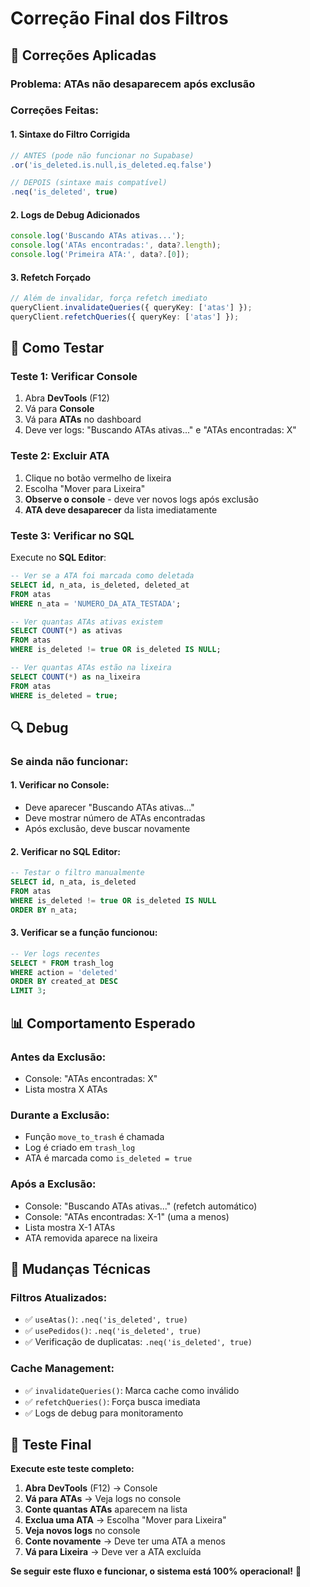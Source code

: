 # Correção Final dos Filtros

## 🔧 Correções Aplicadas

### **Problema**: ATAs não desaparecem após exclusão

### **Correções Feitas:**

#### **1. Sintaxe do Filtro Corrigida**
```typescript
// ANTES (pode não funcionar no Supabase)
.or('is_deleted.is.null,is_deleted.eq.false')

// DEPOIS (sintaxe mais compatível)
.neq('is_deleted', true)
```

#### **2. Logs de Debug Adicionados**
```typescript
console.log('Buscando ATAs ativas...');
console.log('ATAs encontradas:', data?.length);
console.log('Primeira ATA:', data?.[0]);
```

#### **3. Refetch Forçado**
```typescript
// Além de invalidar, força refetch imediato
queryClient.invalidateQueries({ queryKey: ['atas'] });
queryClient.refetchQueries({ queryKey: ['atas'] });
```

## 🧪 Como Testar

### **Teste 1: Verificar Console**
1. Abra **DevTools** (F12)
2. Vá para **Console**
3. Vá para **ATAs** no dashboard
4. Deve ver logs: "Buscando ATAs ativas..." e "ATAs encontradas: X"

### **Teste 2: Excluir ATA**
1. Clique no botão vermelho de lixeira
2. Escolha "Mover para Lixeira"
3. **Observe o console** - deve ver novos logs após exclusão
4. **ATA deve desaparecer** da lista imediatamente

### **Teste 3: Verificar no SQL**
Execute no **SQL Editor**:

```sql
-- Ver se a ATA foi marcada como deletada
SELECT id, n_ata, is_deleted, deleted_at 
FROM atas 
WHERE n_ata = 'NUMERO_DA_ATA_TESTADA';

-- Ver quantas ATAs ativas existem
SELECT COUNT(*) as ativas 
FROM atas 
WHERE is_deleted != true OR is_deleted IS NULL;

-- Ver quantas ATAs estão na lixeira
SELECT COUNT(*) as na_lixeira 
FROM atas 
WHERE is_deleted = true;
```

## 🔍 Debug

### **Se ainda não funcionar:**

#### **1. Verificar no Console:**
- Deve aparecer "Buscando ATAs ativas..."
- Deve mostrar número de ATAs encontradas
- Após exclusão, deve buscar novamente

#### **2. Verificar no SQL Editor:**
```sql
-- Testar o filtro manualmente
SELECT id, n_ata, is_deleted 
FROM atas 
WHERE is_deleted != true OR is_deleted IS NULL
ORDER BY n_ata;
```

#### **3. Verificar se a função funcionou:**
```sql
-- Ver logs recentes
SELECT * FROM trash_log 
WHERE action = 'deleted' 
ORDER BY created_at DESC 
LIMIT 3;
```

## 📊 Comportamento Esperado

### **Antes da Exclusão:**
- Console: "ATAs encontradas: X"
- Lista mostra X ATAs

### **Durante a Exclusão:**
- Função `move_to_trash` é chamada
- Log é criado em `trash_log`
- ATA é marcada como `is_deleted = true`

### **Após a Exclusão:**
- Console: "Buscando ATAs ativas..." (refetch automático)
- Console: "ATAs encontradas: X-1" (uma a menos)
- Lista mostra X-1 ATAs
- ATA removida aparece na lixeira

## 🎯 Mudanças Técnicas

### **Filtros Atualizados:**
- ✅ `useAtas()`: `.neq('is_deleted', true)`
- ✅ `usePedidos()`: `.neq('is_deleted', true)`
- ✅ Verificação de duplicatas: `.neq('is_deleted', true)`

### **Cache Management:**
- ✅ `invalidateQueries()`: Marca cache como inválido
- ✅ `refetchQueries()`: Força busca imediata
- ✅ Logs de debug para monitoramento

## 🚀 Teste Final

**Execute este teste completo:**

1. **Abra DevTools** (F12) → Console
2. **Vá para ATAs** → Veja logs no console
3. **Conte quantas ATAs** aparecem na lista
4. **Exclua uma ATA** → Escolha "Mover para Lixeira"
5. **Veja novos logs** no console
6. **Conte novamente** → Deve ter uma ATA a menos
7. **Vá para Lixeira** → Deve ver a ATA excluída

**Se seguir este fluxo e funcionar, o sistema está 100% operacional!** 🎉